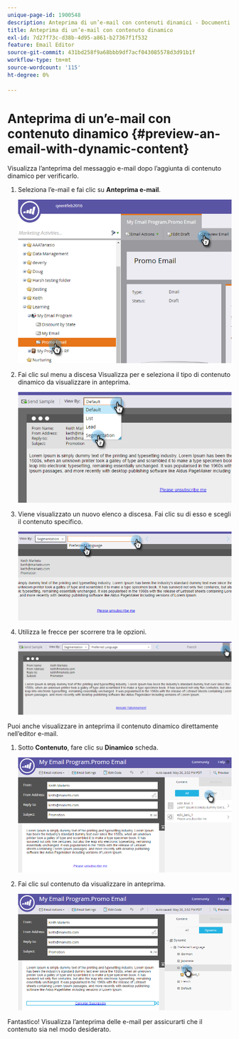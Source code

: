 ```yaml
---
unique-page-id: 1900548
description: Anteprima di un’e-mail con contenuti dinamici - Documenti Marketo - Documentazione del prodotto
title: Anteprima di un’e-mail con contenuto dinamico
exl-id: 7d27f73c-d38b-4d95-a861-b27367f1f532
feature: Email Editor
source-git-commit: 431bd258f9a68bbb9df7acf043085578d3d91b1f
workflow-type: tm+mt
source-wordcount: '115'
ht-degree: 0%

---
```


# Anteprima di un’e-mail con contenuto dinamico {#preview-an-email-with-dynamic-content}

Visualizza l’anteprima del messaggio e-mail dopo l’aggiunta di contenuto dinamico per verificarlo.

1. Seleziona l’e-mail e fai clic su **Anteprima e-mail**.

   ![](assets/one-3.png)

1. Fai clic sul menu a discesa Visualizza per e seleziona il tipo di contenuto dinamico da visualizzare in anteprima.

   ![](assets/two-3.png)

1. Viene visualizzato un nuovo elenco a discesa. Fai clic su di esso e scegli il contenuto specifico.

   ![](assets/three-2.png)

1. Utilizza le frecce per scorrere tra le opzioni.

   ![](assets/four-1.png)

Puoi anche visualizzare in anteprima il contenuto dinamico direttamente nell’editor e-mail.

1. Sotto **Contenuto**, fare clic su **Dinamico** scheda.

   ![](assets/five-1.png)

1. Fai clic sul contenuto da visualizzare in anteprima.

   ![](assets/six.png)

Fantastico! Visualizza l’anteprima delle e-mail per assicurarti che il contenuto sia nel modo desiderato.
